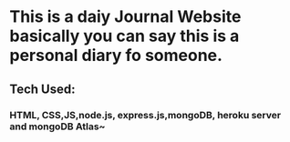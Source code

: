 # This is a daiy Journal Website basically you can say this is a personal diary fo someone.
## Tech Used:
### HTML, CSS,JS,node.js, express.js,mongoDB, heroku server and mongoDB Atlas~
